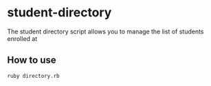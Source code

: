 # student-directory

The student directory script allows you to manage the list of students enrolled at

## How to use ##

```shell
ruby directory.rb
```
